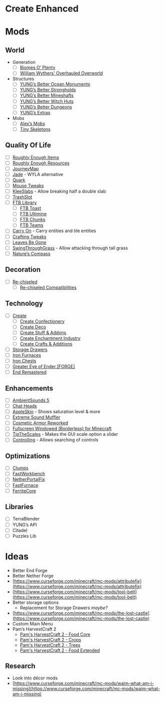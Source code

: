 # Create Enhanced

# Mods

## World

- Generation
    - [ ]  [Biomes O’ Plenty](https://www.curseforge.com/minecraft/mc-mods/biomes-o-plenty)
    - [ ]  [William Wythers' Overhauled Overworld](https://www.curseforge.com/minecraft/mc-mods/william-wythers-overhauled-overworld)
- Structures
    - [ ]  [YUNG’s Better Ocean Monuments](https://www.curseforge.com/minecraft/mc-mods/yungs-better-ocean-monuments)
    - [ ]  [YUNG’s Better Strongholds](https://www.curseforge.com/minecraft/mc-mods/yungs-better-strongholds)
    - [ ]  [YUNG’s Better Mineshafts](https://www.curseforge.com/minecraft/mc-mods/yungs-better-mineshafts-forge)
    - [ ]  [YUNG’s Better Witch Huts](https://www.curseforge.com/minecraft/mc-mods/yungs-better-witch-huts)
    - [ ]  [YUNG’s Better Dungeons](https://www.curseforge.com/minecraft/mc-mods/yungs-better-dungeons)
    - [ ]  [YUNG’s Extras](https://www.curseforge.com/minecraft/mc-mods/yungs-extras)
- Mobs
    - [ ]  [Alex’s Mobs](https://www.curseforge.com/minecraft/mc-mods/alexs-mobs)
    - [ ]  [Tiny Skeletons](https://www.curseforge.com/minecraft/mc-mods/tiny-skeletons-forge)

## Quality Of Life

- [ ]  [Roughly Enough Items](https://www.curseforge.com/minecraft/mc-mods/roughly-enough-items)
- [ ]  [Roughly Enough Resources](https://www.curseforge.com/minecraft/mc-mods/roughly-enough-resources)
- [ ]  [JourneyMap](https://www.curseforge.com/minecraft/mc-mods/journeymap)
- [ ]  [Jade](https://www.curseforge.com/minecraft/mc-mods/jade) - WYLA alternative
- [ ]  [Quark](https://www.curseforge.com/minecraft/mc-mods/quark)
- [ ]  [Mouse Tweaks](https://www.curseforge.com/minecraft/mc-mods/mouse-tweaks)
- [ ]  [KleeSlabs](https://www.curseforge.com/minecraft/mc-mods/kleeslabs) - Allow breaking half a double slab
- [ ]  [TrashSlot](https://www.curseforge.com/minecraft/mc-mods/trashslot)
- [ ]  [FTB Library](https://www.curseforge.com/minecraft/mc-mods/ftb-library-forge)
    - [ ]  [FTB Toast](https://www.curseforge.com/minecraft/mc-mods/ftb-toast)
    - [ ]  [FTB Ultimine](https://www.curseforge.com/minecraft/mc-mods/ftb-ultimine-forge)
    - [ ]  [FTB Chunks](https://www.curseforge.com/minecraft/mc-mods/ftb-chunks-forge)
    - [ ]  [FTB Teams](https://www.curseforge.com/minecraft/mc-mods/ftb-teams-forge)
- [ ]  [Carry On](https://www.curseforge.com/minecraft/mc-mods/carry-on) - Carry entities and tile entities
- [ ]  [Crafting Tweaks](https://www.curseforge.com/minecraft/mc-mods/crafting-tweaks)
- [ ]  [Leaves Be Gone](https://www.curseforge.com/minecraft/mc-mods/leaves-be-gone)
- [ ]  [SwingThroughGrass](https://www.curseforge.com/minecraft/mc-mods/swingthroughgrass) - Allow attacking through tall grass
- [ ]  [Nature’s Compass](https://www.curseforge.com/minecraft/mc-mods/natures-compass)

## Decoration

- [ ]  [Re-chiseled](https://www.curseforge.com/minecraft/mc-mods/rechiseled)
    - [ ]  [Re-chiseled Compatibilities](https://www.curseforge.com/minecraft/mc-mods/re-chiseled-compat)

## Technology

- [ ]  [Create](https://www.curseforge.com/minecraft/mc-mods/create)
    - [ ]  [Create Confectionery](https://www.curseforge.com/minecraft/mc-mods/create-confectionery)
    - [ ]  [Create Deco](https://www.curseforge.com/minecraft/mc-mods/create-deco/)
    - [ ]  [Create Stuff & Addons](https://www.curseforge.com/minecraft/mc-mods/create-stuff-additions)
    - [ ]  [Create Enchantment Industry](https://www.curseforge.com/minecraft/mc-mods/create-enchantment-industry)
    - [ ]  [Create Crafts & Additions](https://www.curseforge.com/minecraft/mc-mods/createaddition)
- [ ]  [Storage Drawers](https://www.curseforge.com/minecraft/mc-mods/storage-drawers)
- [ ]  [Iron Furnaces](https://www.curseforge.com/minecraft/mc-mods/iron-furnaces)
- [ ]  [Iron Chests](https://www.curseforge.com/minecraft/mc-mods/iron-chests)
- [ ]  [Greater Eye of Ender [FORGE]](https://www.curseforge.com/minecraft/mc-mods/greater-eye-of-ender-forge)
- [ ]  [End Remastered](https://www.curseforge.com/minecraft/mc-mods/endremastered)

## Enhancements

- [ ]  [AmbientSounds 5](https://www.curseforge.com/minecraft/mc-mods/ambientsounds)
- [ ]  [Chat Heads](https://www.curseforge.com/minecraft/mc-mods/chat-heads)
- [ ]  [AppleSkin](https://www.curseforge.com/minecraft/mc-mods/appleskin) - Shows saturation level & more
- [ ]  [Extreme Sound Muffler](https://www.curseforge.com/minecraft/mc-mods/extreme-sound-muffler)
- [ ]  [Cosmetic Armor Reworked](https://www.curseforge.com/minecraft/mc-mods/cosmetic-armor-reworked)
- [ ]  [Fullscreen Windowed (Borderless) for Minecraft](https://www.curseforge.com/minecraft/mc-mods/fullscreen-windowed-borderless-for-minecraft)
- [ ]  [TipTheScales](https://www.curseforge.com/minecraft/mc-mods/tipthescales) - Makes the GUI scale option a slider
- [ ]  [Controlling](https://www.curseforge.com/minecraft/mc-mods/controlling) - Allows searching of controls

## Optimizations

- [ ]  [Clumps](https://www.curseforge.com/minecraft/mc-mods/clumps)
- [ ]  [FastWorkbench](https://www.curseforge.com/minecraft/mc-mods/fastworkbench)
- [ ]  [NetherPortalFix](https://www.curseforge.com/minecraft/mc-mods/netherportalfix)
- [ ]  [FastFurnace](https://www.curseforge.com/minecraft/mc-mods/fastfurnace)
- [ ]  [FerriteCore](https://www.curseforge.com/minecraft/mc-mods/ferritecore)

## Libraries

- [ ]  TerraBlender
- [ ]  YUNG’s API
- [ ]  Citadel
- [ ]  Puzzles Lib

# Ideas

- Better End Forge
- Better Nether Forge
- [https://www.curseforge.com/minecraft/mc-mods/attributefix](https://www.curseforge.com/minecraft/mc-mods/attributefix)
- [https://www.curseforge.com/minecraft/mc-mods/tool-belt](https://www.curseforge.com/minecraft/mc-mods/tool-belt)
- Better storage options
    - Replacement for Storage Drawers *maybe?*
- [https://www.curseforge.com/minecraft/mc-mods/the-lost-castle](https://www.curseforge.com/minecraft/mc-mods/the-lost-castle)
- Custom Main Menu
- Pam’s HarvestCraft 2
    - [Pam's HarvestCraft 2 - Food Core](https://www.curseforge.com/minecraft/mc-mods/pams-harvestcraft-2-food-core)
    - [Pam's HarvestCraft 2 - Crops](https://www.curseforge.com/minecraft/mc-mods/pams-harvestcraft-2-crops)
    - [Pam's HarvestCraft 2 - Trees](https://www.curseforge.com/minecraft/mc-mods/pams-harvestcraft-2-trees)
    - [Pam's HarvestCraft 2 - Food Extended](https://www.curseforge.com/minecraft/mc-mods/pams-harvestcraft-2-food-extended)

## Research

- Look into décor mods
- [https://www.curseforge.com/minecraft/mc-mods/waim-what-am-i-missing](https://www.curseforge.com/minecraft/mc-mods/waim-what-am-i-missing)
